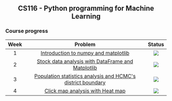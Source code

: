 <div align ='center'>
  
## CS116 - Python programming for Machine Learning
</div>

### Course progress
| Week | Problem | Status | 
|:---:|:---:|:--:|
| 1 | [Introduction to numpy and matplotlib](https://github.com/ngctnnnn/CS116/tree/main/Week1) | ![](https://img.shields.io/badge/-Done-brightgreen) | 
| 2 | [Stock data analysis with DataFrame and Matplotlib](https://github.com/ngctnnnn/CS116/tree/main/Week2) | ![](https://img.shields.io/badge/-Done-brightgreen) | 
| 3 | [Population statistics analysis and HCMC's district boundary](https://github.com/ngctnnnn/CS116/tree/main/Week3) | ![](https://img.shields.io/badge/-Done-brightgreen) | 
| 4 | [Click map analysis with Heat map](https://github.com/ngctnnnn/CS116/tree/main/Week4) | ![](https://img.shields.io/badge/-Done-brightgreen) |
